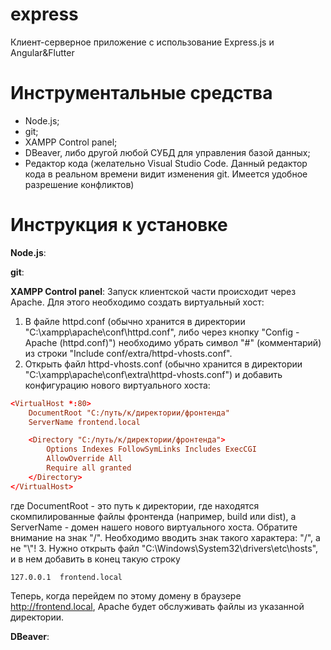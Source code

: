 # express
Клиент-серверное приложение с использование Express.js и Angular&Flutter

# Инструментальные средства
- Node.js;
- git;
- XAMPP Control panel;
- DBeaver, либо другой любой СУБД для управления базой данных;
- Редактор кода (желательно Visual Studio Code. Данный редактор кода в реальном времени видит изменения git. Имеется удобное разрешение конфликтов)

# Инструкция к установке
__Node.js__:

__git__:

__XAMPP Control panel__:
Запуск клиентской части происходит через Apache. Для этого необходимо создать виртуальный хост:
1. В файле httpd.conf (обычно хранится в директории "C:\xampp\apache\conf\httpd.conf", либо через кнопку "Config - Apache (httpd.conf)") необходимо убрать символ "#" (комментарий) из строки "Include conf/extra/httpd-vhosts.conf".
2. Открыть файл httpd-vhosts.conf (обычно хранится в директории "C:\xampp\apache\conf\extra\httpd-vhosts.conf") и добавить конфигурацию нового виртуального хоста:
```conf
<VirtualHost *:80>
    DocumentRoot "C:/путь/к/директории/фронтенда"
    ServerName frontend.local

    <Directory "C:/путь/к/директории/фронтенда">
        Options Indexes FollowSymLinks Includes ExecCGI
        AllowOverride All
        Require all granted
    </Directory>
</VirtualHost>
```
где DocumentRoot - это путь к директории, где находятся скомпилированные файлы фронтенда (например, build или dist), а ServerName - домен нашего нового виртуального хоста.
Обратите внимание на знак "/". Необходимо вводить знак такого характера: "/", а не "\\"!
3. Нужно открыть файл "C:\Windows\System32\drivers\etc\hosts", и в нем добавить в конец такую строку
```
127.0.0.1  frontend.local
```
Теперь, когда перейдем по этому домену в браузере http://frontend.local, Apache будет обслуживать файлы из указанной директории.

__DBeaver__:

